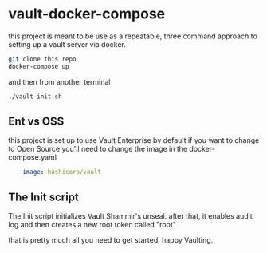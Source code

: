 # vault-docker-compose

this project is meant to be use as a repeatable, three command approach to setting up a vault server via docker.

```bash
git clone this repo
docker-compose up
```

and then from another terminal

```bash
./vault-init.sh
```

## Ent vs OSS

this project is set up to use Vault Enterprise by default if you want to change to Open Source you'll need to change the image in the docker-compose.yaml

```yaml
    image: hashicorp/vault
```

## The Init script

The Init script initializes Vault Shammir's unseal. after that, it enables audit log and then creates a new root token called "root"

that is pretty much all you need to get started, happy Vaulting.

